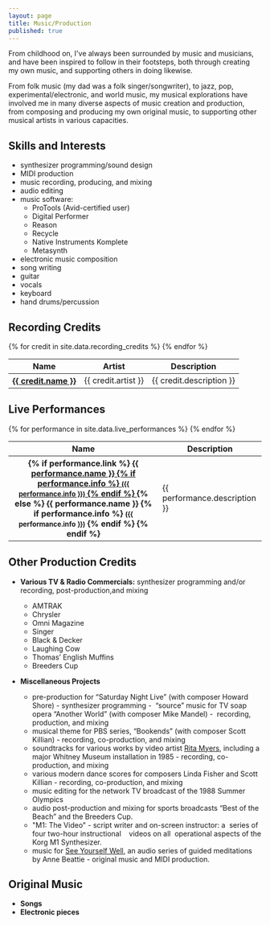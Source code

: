 ```yaml
---
layout: page
title: Music/Production
published: true
---
```


From childhood on, I've always been surrounded by music and musicians, and have been  inspired to follow in their footsteps, both through creating my own music, and supporting others in doing likewise. 

From folk music (my dad was a folk singer/songwriter), to jazz, pop, experimental/electronic, and world music, my musical explorations have involved me in many diverse aspects of music creation and production, from composing and producing my own original music, to supporting other musical artists in various capacities.

## Skills and Interests
- synthesizer programming/sound design
- MIDI production
- music recording, producing, and mixing
- audio editing
- music software:
  - ProTools (Avid-certified user)
  - Digital Performer
  - Reason
  - Recycle
  - Native Instruments Komplete
  - Metasynth
- electronic music composition
- song writing
- guitar
- vocals
- keyboard
- hand drums/percussion

## Recording Credits
<table class="table">
  <thead>
    <tr>
      <th>Name</th>
      <th>Artist</th>
      <th>Description</th>
    </tr>
  </thead>
  <tbody>
    {% for credit in site.data.recording_credits %}
      <tr>
        <th><a href="{{ credit.link }}">{{ credit.name }}</a></th>
        <td>{{ credit.artist }}</td>
        <td>{{ credit.description }}</td>
      </tr>
    {% endfor %}
  </tbody>
</table>

## Live Performances
<table class="table">
  <thead>
    <tr>
      <th>Name</th>
      <th>Description</th>
    </tr>
  </thead>
  <tbody>
    {% for performance in site.data.live_performances %}
      <tr>
        <th>
          {% if performance.link %}
            <a href="{{ performance.link }}">
              {{ performance.name }}
              {% if performance.info %}
                <small>({{ performance.info }})</small>
              {% endif %}
            </a>
          {% else %}
            {{ performance.name }}
            {% if performance.info %}
              <small>({{ performance.info }})</small>
            {% endif %}
          {% endif %}
        </th>
        <td>{{ performance.description }}</td>
      </tr>
    {% endfor %}
  </tbody>
</table>

## Other Production Credits 
- **Various TV & Radio Commercials:** synthesizer programming and/or recording, post-production,and mixing  
  - AMTRAK
  - Chrysler
  - Omni Magazine
  - Singer
  - Black & Decker
  - Laughing Cow
  - Thomas’ English Muffins
  - Breeders Cup

- **Miscellaneous Projects**
  - pre-production for “Saturday Night Live” (with composer Howard Shore) - synthesizer programming
  -  “source” music for TV soap opera “Another World” (with composer Mike Mandel) -  recording,   production, and mixing
  - musical theme for PBS series, “Bookends” (with composer Scott Killian) - recording, co-production, and mixing
  - soundtracks for various works by video artist [Rita Myers](http://www.eai.org/artistTitles.htm?id=402), including a major Whitney Museum
installation in 1985 - recording, co-production, and mixing
  - various modern dance scores for composers Linda Fisher and Scott Killian - recording, co-production, and mixing
  - music editing for the network TV broadcast of the 1988 Summer Olympics
  - audio post-production and mixing for sports broadcasts “Best of the Beach” and the Breeders Cup.
  - "M1: The Video" - script writer and on-screen instructor: a  series of four two-hour instructional    videos on all  operational aspects of the Korg M1 Synthesizer.
  - music for [See Yourself Well](http://www.amazon.com/See-Yourself-Well-Anne-Beattie/dp/1881025306), an audio series of guided meditations by Anne Beattie - original music and MIDI production.

## Original Music
- **Songs**
- **Electronic pieces**


